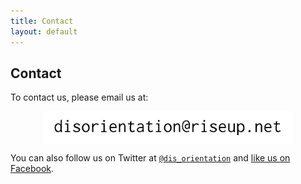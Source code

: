 ```yaml
---
title: Contact
layout: default
---
```


## Contact

<p>To contact us, please email us at:</p>

<img src="/images/contact.gif" width="400" alt="contact" style="display: block;margin-left: auto;margin-right: auto;background-color:#EEE9CA" /> 

You can also follow us on Twitter at [`@dis_orientation`](https://twitter.com/dis_orientation) and [like us on Facebook](https://www.facebook.com/pages/Dis-Orientation/304944132971101).